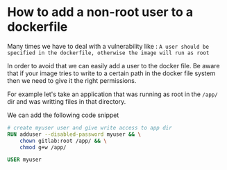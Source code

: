 # How to add a non-root user to a dockerfile

Many times we have to deal with a vulnerability like :
`A user should be specified in the dockerfile, otherwise the image will run as root`

In order to avoid that we can easily add a user to the docker file.
Be aware that if your image tries to write to a certain path in the docker file system then we need to give it the right permissions.

For example let's take an application that was running as root in the `/app/` dir and was writting files in that directory.

We can add the following code snippet

```Dockerfile
# create myuser user and give write access to app dir
RUN adduser --disabled-password myuser && \
    chown gitlab:root /app/ && \
    chmod g+w /app/ 

USER myuser
```
